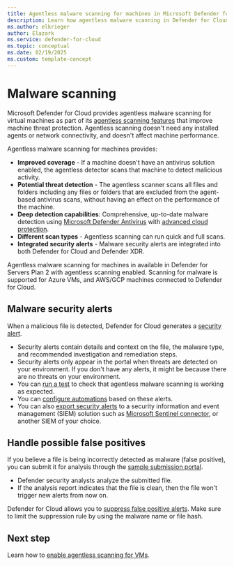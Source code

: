 ```yaml
---
title: Agentless malware scanning for machines in Microsoft Defender for Cloud
description: Learn how agentless malware scanning in Defender for Cloud can protect your virtual machines from malware.
ms.author: elkrieger
author: Elazark
ms.service: defender-for-cloud
ms.topic: conceptual
ms.date: 02/19/2025
ms.custom: template-concept
---
```


# Malware scanning

Microsoft Defender for Cloud provides agentless malware scanning for virtual machines as part of its [agentless scanning features](concept-agentless-data-collection.md) that improve machine threat protection. Agentless scanning doesn't need any installed agents or network connectivity, and doesn't affect machine performance.

Agentless malware scanning for machines provides:

- **Improved coverage** - If a machine doesn't have an antivirus solution enabled, the agentless detector scans that machine to detect malicious activity.
- **Potential threat detection** - The agentless scanner scans all files and folders including any files or folders that are excluded from the agent-based antivirus scans, without having an effect on the performance of the machine.
- **Deep detection capabilities**: Comprehensive, up-to-date malware detection using [Microsoft Defender Antivirus](/microsoft-365/security/defender-endpoint/microsoft-defender-antivirus-windows) with [advanced cloud protection](/microsoft-365/security/defender-endpoint/cloud-protection-microsoft-defender-antivirus).
- **Different scan types** - Agentless scanning can run quick and full scans.
- **Integrated security alerts** - Malware security alerts are integrated into both Defender for Cloud and Defender XDR.

Agentless malware scanning for machines in available in Defender for Servers Plan 2 with agentless scanning enabled. Scanning for malware is supported for Azure VMs, and AWS/GCP machines connected to Defender for Cloud.

## Malware security alerts

When a malicious file is detected, Defender for Cloud generates a [security alert](alerts-overview.md#what-are-security-alerts).

- Security alerts contain details and context on the file, the malware type, and recommended investigation and remediation steps.
- Security alerts only appear in the portal when threats are detected on your environment. If you don't have any alerts, it might be because there are no threats on your environment.
- You can [run a test](test-agentless-malware-scanning.md) to check that agentless malware scanning is working as expected.
- You can [configure automations](workflow-automation.md) based on these alerts.
- You can also [export security alerts](alerts-overview.md#export-alerts) to a security information and event management (SIEM) solution such as [Microsoft Sentinel connector](/azure/sentinel/connect-defender-for-cloud), or another SIEM of your choice.

## Handle possible false positives

If you believe a file is being incorrectly detected as malware (false positive), you can submit it for analysis through the [sample submission portal](/microsoft-365/security/intelligence/submission-guide).

- Defender security analysts analyze the submitted file.
- If the analysis report indicates that the file is clean, then the file won't trigger new alerts from now on.

Defender for Cloud allows you to [suppress false positive alerts](alerts-suppression-rules.md). Make sure to limit the suppression rule by using the malware name or file hash.

## Next step

Learn how to [enable agentless scanning for VMs](enable-agentless-scanning-vms.md).
